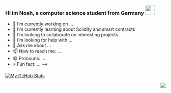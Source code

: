 ### Hi im Noah, a computer science student from Germany <img src="https://raw.githubusercontent.com/MartinHeinz/MartinHeinz/master/wave.gif" width="30px">


- 🔭 I’m currently working on ...
- 🌱 I’m currently learning about Solidity and smart contracts
- 👯 I’m looking to collaborate on interesting projects
- 🤔 I’m looking for help with ...
- 💬 Ask me about ...
- 📫 How to reach me: ...
- 😄 Pronouns: ...
- ⚡ Fun fact: ...
-->

 [![My GitHub Stats](https://github-readme-stats.vercel.app/api/?username=noahfarr&count_private=true&theme=tokyonight&showicons=true)]()
 <div style="text-align:right"><img src="https://github-readme-stats.vercel.app/api/top-langs/?username=noahfarr&langs_count=5&theme=tokyonight" /></div>



